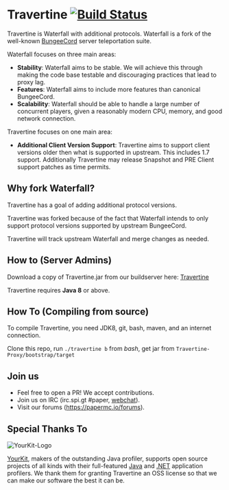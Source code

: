 Travertine [![Build Status](https://papermc.io/ci/job/Travertine/badge/icon)](https://papermc.io/ci/job/Travertine/)
=========

Travertine is Waterfall with additional protocols. Waterfall is a fork of the well-known [BungeeCord](https://github.com/SpigotMC/BungeeCord) server teleportation suite.

Waterfall focuses on three main areas:

* **Stability**: Waterfall aims to be stable. We will achieve this through making the code base testable and discouraging practices that lead to proxy lag.
* **Features**: Waterfall aims to include more features than canonical BungeeCord.
* **Scalability**: Waterfall should be able to handle a large number of concurrent players, given a reasonably modern CPU, memory, and good network connection.

Travertine focuses on one main area:

* **Additional Client Version Support**: Travertine aims to support client versions older then what is supported in upstream. This includes 1.7 support. Additionally Travertine may release Snapshot and PRE Client support patches as time permits.

## Why fork Waterfall?

Travertine has a goal of adding additional protocol versions.

Travertine was forked because of the fact that Waterfall intends to only support protocol versions supported by upstream BungeeCord. 

Travertine will track upstream Waterfall and merge changes as needed.

## How to (Server Admins)

Download a copy of Travertine.jar from our buildserver here: [Travertine](https://papermc.io/ci/job/Travertine/)

Travertine requires **Java 8** or above.

## How To (Compiling from source)

To compile Travertine, you need JDK8, git, bash, maven, and an internet connection.

Clone this repo, run `./travertine b` from *bash*, get jar from `Travertine-Proxy/bootstrap/target`

## Join us

* Feel free to open a PR! We accept contributions.
* Join us on IRC (irc.spi.gt #paper, [webchat](http://irc.spi.gt/iris/?nick=&channels=paper)).
* Visit our forums (https://papermc.io/forums).

Special Thanks To
-----------------
![YourKit-Logo](https://yourkit.com/images/yklogo.png)

[YourKit](https://yourkit.com/), makers of the outstanding Java profiler, supports open source projects of all kinds with their full-featured [Java](https://yourkit.com/features/) and [.NET](https://yourkit.com/dotnet/features/) application profilers. We thank them for granting Travertine an OSS license so that we can make our software the best it can be.
